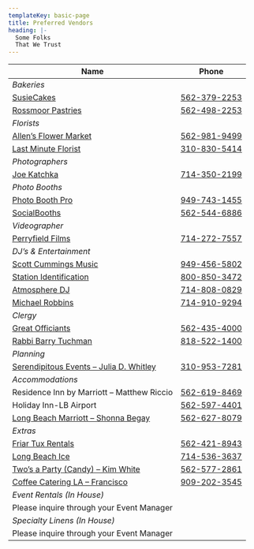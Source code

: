 ```yaml
---
templateKey: basic-page
title: Preferred Vendors
heading: |-
  Some Folks
  That We Trust
---
```

| Name                                                                                                          | Phone                            |
| ------------------------------------------------------------------------------------------------------------- | -------------------------------- |
| _Bakeries_                                                                                                    |                                  |
| [SusieCakes](http://www.SusieCakes.com/Stores/LongBeach)                                                      | [562-379-2253](tel:562-379-2253) |
| [Rossmoor Pastries](http://www.RossmoorPastries.com)                                                          | [562-498-2253](tel:562-498-2253) |
| _Florists_                                                                                                    |                                  |
| [Allen’s Flower Market](http://www.AllensFlowerMarket.net)                                                    | [562-981-9499](tel:562-981-9499) |
| [Last Minute Florist](http://www.WhenYouThinkFlowers.com)                                                     | [310-830-5414](tel:310-830-5414) |
| _Photographers_                                                                                               |                                  |
| [Joe Katchka](http://www.KatchMoments.com)                                                                    | [714-350-2199](tel:714-350-2199) |
| _Photo Booths_                                                                                                |                                  |
| [Photo Booth Pro](http://www.PhotoBoothPro.com)                                                               | [949-743-1455](tel:949-743-1455) |
| [SocialBooths](http://www.SocialBooths.com)                                                                   | [562-544-6886](tel:562-544-6886) |
| _Videographer_                                                                                                |                                  |
| [Perryfield Films](http://www.PerryfieldFilms.com)                                                            | [714-272-7557](tel:714-272-7557) |
| _DJ’s & Entertainment_                                                                                        |                                  |
| [Scott Cummings Music](http://www.ScottCummingsMusic.com)                                                     | [949-456-5802](tel:949-456-5802) |
| [Station Identification](http://www.StationIdentification.net)                                                | [800-850-3472](tel:800-850-3472) |
| [Atmosphere DJ](http://www.AtmosphereDJ.com)                                                                  | [714-808-0829](tel:714-808-0829) |
| [Michael Robbins](http://www.MikeRob.com)                                                                     | [714-910-9294](tel:714-910-9294) |
| _Clergy_                                                                                                      |                                  |
| [Great Officiants](http://www.GreatOfficiants.com)                                                            | [562-435-4000](tel:562-435-4000) |
| [Rabbi Barry Tuchman](http://www.WeddingsWithSpirit.net)                                                      | [818-522-1400](tel:818-522-1400) |
| _Planning_                                                                                                    |                                  |
| [Serendipitous Events – Julia D. Whitley](https://www.yelp.com/biz/serendipitous-events-by-julia-los-angeles) | [310-953-7281](tel:310-953-7281) |
| _Accommodations_                                                                                              |                                  |
| Residence Inn by Marriott – Matthew Riccio                                                                    | [562-619-8469](tel:562-595-0909) |
| Holiday Inn-LB Airport                                                                                        | [562-597-4401](tel:562-597-4401) |
| [Long Beach Marriott – Shonna Begay](https://www.marriott.com/hotels/travel/lgblb-long-beach-marriott/)       | [562-627-8079](tel:562-627-8079) |
| _Extras_                                                                                                      |                                  |
| [Friar Tux Rentals](http://www.FriarTux.com)                                                                  | [562-421-8943](tel:562-421-8943) |
| [Long Beach Ice](http://www.LongBeachIce.com)                                                                 | [714-536-3637](tel:714-536-3637) |
| [Two’s a Party (Candy) – Kim White](http://www.TwosAParty.com)                                                | [562-577-2861](tel:562-577-2861) |
| [Coffee Catering LA – Francisco](http://www.CoffeeCateringLA.com)                                             | [909-202-3545](tel:909-202-3545) |
| _Event Rentals (In House)_                                                                                    |                                  |
| Please inquire through your Event Manager                                                                     |                                  |
| _Specialty Linens (In House)_                                                                                 |                                  |
| Please inquire through your Event Manager                                                                     |                                  |
